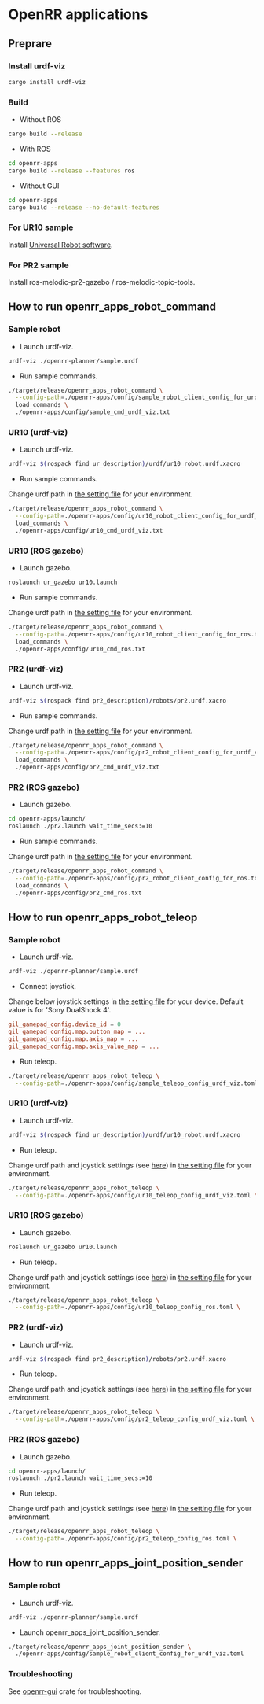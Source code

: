 # OpenRR applications

## Preprare

### Install urdf-viz

```bash
cargo install urdf-viz
```

### Build

- Without ROS

```bash
cargo build --release
```

- With ROS

```bash
cd openrr-apps
cargo build --release --features ros
```

- Without GUI

```bash
cd openrr-apps
cargo build --release --no-default-features
```

### For UR10 sample

Install [Universal Robot software](https://github.com/ros-industrial/universal_robot).

### For PR2 sample

Install ros-melodic-pr2-gazebo / ros-melodic-topic-tools.

## How to run openrr_apps_robot_command

### Sample robot

- Launch urdf-viz.

```bash
urdf-viz ./openrr-planner/sample.urdf
```

- Run sample commands.

```bash
./target/release/openrr_apps_robot_command \
  --config-path=./openrr-apps/config/sample_robot_client_config_for_urdf_viz.toml \
  load_commands \
  ./openrr-apps/config/sample_cmd_urdf_viz.txt
```

### UR10 (urdf-viz)

- Launch urdf-viz.

```bash
urdf-viz $(rospack find ur_description)/urdf/ur10_robot.urdf.xacro
```

- Run sample commands.

Change urdf path in [the setting file](./config/ur10_robot_client_config_for_urdf_viz.toml) for your environment.

```bash
./target/release/openrr_apps_robot_command \
  --config-path=./openrr-apps/config/ur10_robot_client_config_for_urdf_viz.toml \
  load_commands \
  ./openrr-apps/config/ur10_cmd_urdf_viz.txt
```

### UR10 (ROS gazebo)

- Launch gazebo.

```bash
roslaunch ur_gazebo ur10.launch
```

- Run sample commands.

Change urdf path in [the setting file](./config/ur10_robot_client_config_for_ros.toml) for your environment.

```bash
./target/release/openrr_apps_robot_command \
  --config-path=./openrr-apps/config/ur10_robot_client_config_for_ros.toml \
  load_commands \
  ./openrr-apps/config/ur10_cmd_ros.txt
```

### PR2 (urdf-viz)

- Launch urdf-viz.

```bash
urdf-viz $(rospack find pr2_description)/robots/pr2.urdf.xacro
```

- Run sample commands.

Change urdf path in [the setting file](./config/pr2_robot_client_config_for_urdf_viz.toml) for your environment.

```bash
./target/release/openrr_apps_robot_command \
  --config-path=./openrr-apps/config/pr2_robot_client_config_for_urdf_viz.toml \
  load_commands \
  ./openrr-apps/config/pr2_cmd_urdf_viz.txt
```

### PR2 (ROS gazebo)

- Launch gazebo.

```bash
cd openrr-apps/launch/
roslaunch ./pr2.launch wait_time_secs:=10
```

- Run sample commands.

Change urdf path in [the setting file](./config/pr2_robot_client_config_for_ros.toml) for your environment.

```bash
./target/release/openrr_apps_robot_command \
  --config-path=./openrr-apps/config/pr2_robot_client_config_for_ros.toml \
  load_commands \
  ./openrr-apps/config/pr2_cmd_ros.txt
```

## How to run openrr_apps_robot_teleop

### Sample robot

- Launch urdf-viz.

```bash
urdf-viz ./openrr-planner/sample.urdf
```

- <a id="joystick">Connect joystick</a>.

Change below joystick settings in [the setting file](./config/sample_teleop_config_urdf_viz.toml) for your device.
Default value is for 'Sony DualShock 4'.

```TOML
gil_gamepad_config.device_id = 0
gil_gamepad_config.map.button_map = ...
gil_gamepad_config.map.axis_map = ...
gil_gamepad_config.map.axis_value_map = ...
```

- Run teleop.

```bash
./target/release/openrr_apps_robot_teleop \
  --config-path=./openrr-apps/config/sample_teleop_config_urdf_viz.toml
```

### UR10 (urdf-viz)

- Launch urdf-viz.

```bash
urdf-viz $(rospack find ur_description)/urdf/ur10_robot.urdf.xacro
```

- Run teleop.

Change urdf path and joystick settings (see [here](#joystick)) in [the setting file](./config/ur10_robot_client_config_for_urdf_viz.toml) for your environment.


```bash
./target/release/openrr_apps_robot_teleop \
  --config-path=./openrr-apps/config/ur10_teleop_config_urdf_viz.toml \
```

### UR10 (ROS gazebo)

- Launch gazebo.

```bash
roslaunch ur_gazebo ur10.launch
```

- Run teleop.

Change urdf path and joystick settings (see [here](#joystick)) in [the setting file](./config/ur10_robot_client_config_for_ros.toml) for your environment.


```bash
./target/release/openrr_apps_robot_teleop \
  --config-path=./openrr-apps/config/ur10_teleop_config_ros.toml \
```

### PR2 (urdf-viz)

- Launch urdf-viz.

```bash
urdf-viz $(rospack find pr2_description)/robots/pr2.urdf.xacro
```

- Run teleop.

Change urdf path and joystick settings (see [here](#joystick)) in [the setting file](./config/pr2_robot_client_config_for_urdf_viz.toml) for your environment.


```bash
./target/release/openrr_apps_robot_teleop \
  --config-path=./openrr-apps/config/pr2_teleop_config_urdf_viz.toml \
```

### PR2 (ROS gazebo)

- Launch gazebo.

```bash
cd openrr-apps/launch/
roslaunch ./pr2.launch wait_time_secs:=10
```

- Run teleop.

Change urdf path and joystick settings (see [here](#joystick)) in [the setting file](./config/pr2_robot_client_config_for_ros.toml) for your environment.


```bash
./target/release/openrr_apps_robot_teleop \
  --config-path=./openrr-apps/config/pr2_teleop_config_ros.toml \
```

## How to run openrr_apps_joint_position_sender

### Sample robot

- Launch urdf-viz.

```bash
urdf-viz ./openrr-planner/sample.urdf
```

- Launch openrr_apps_joint_position_sender.

```bash
./target/release/openrr_apps_joint_position_sender \
  ./openrr-apps/config/sample_robot_client_config_for_urdf_viz.toml
```

### Troubleshooting

See [openrr-gui](../openrr-gui/README.md#troubleshooting) crate for troubleshooting.
